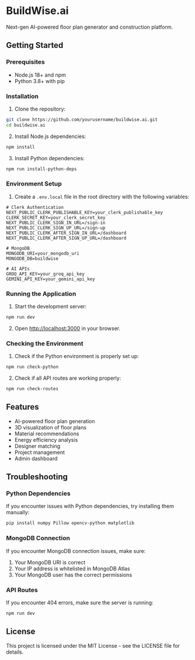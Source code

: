 # BuildWise.ai

Next-gen AI-powered floor plan generator and construction platform.

## Getting Started

### Prerequisites

- Node.js 18+ and npm
- Python 3.8+ with pip

### Installation

1. Clone the repository:
```bash
git clone https://github.com/yourusername/buildwise.ai.git
cd buildwise.ai
```

2. Install Node.js dependencies:
```bash
npm install
```

3. Install Python dependencies:
```bash
npm run install-python-deps
```

### Environment Setup

1. Create a `.env.local` file in the root directory with the following variables:
```
# Clerk Authentication
NEXT_PUBLIC_CLERK_PUBLISHABLE_KEY=your_clerk_publishable_key
CLERK_SECRET_KEY=your_clerk_secret_key
NEXT_PUBLIC_CLERK_SIGN_IN_URL=/sign-in
NEXT_PUBLIC_CLERK_SIGN_UP_URL=/sign-up
NEXT_PUBLIC_CLERK_AFTER_SIGN_IN_URL=/dashboard
NEXT_PUBLIC_CLERK_AFTER_SIGN_UP_URL=/dashboard

# MongoDB
MONGODB_URI=your_mongodb_uri
MONGODB_DB=buildwise

# AI APIs
GROQ_API_KEY=your_groq_api_key
GEMINI_API_KEY=your_gemini_api_key
```

### Running the Application

1. Start the development server:
```bash
npm run dev
```

2. Open [http://localhost:3000](http://localhost:3000) in your browser.

### Checking the Environment

1. Check if the Python environment is properly set up:
```bash
npm run check-python
```

2. Check if all API routes are working properly:
```bash
npm run check-routes
```

## Features

- AI-powered floor plan generation
- 3D visualization of floor plans
- Material recommendations
- Energy efficiency analysis
- Designer matching
- Project management
- Admin dashboard

## Troubleshooting

### Python Dependencies

If you encounter issues with Python dependencies, try installing them manually:

```bash
pip install numpy Pillow opencv-python matplotlib
```

### MongoDB Connection

If you encounter MongoDB connection issues, make sure:
1. Your MongoDB URI is correct
2. Your IP address is whitelisted in MongoDB Atlas
3. Your MongoDB user has the correct permissions

### API Routes

If you encounter 404 errors, make sure the server is running:

```bash
npm run dev
```

## License

This project is licensed under the MIT License - see the LICENSE file for details.
